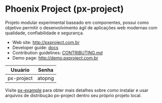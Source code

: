 # Phoenix Project (px-project)

Projeto modular experimental baseado em componentes, possui como objetivo permitir o desenvolvimento ágil de aplicações web modernas com qualidade, confiabilidade e segurança.

* Web site: http://pxproject.com.br
* Developer guide: [docs](docs/guide-pt-BR)
* Contribution guidelines: [CONTRIBUTING.md](CONTRIBUTING.md)
* Demo page: http://demo.pxproject.com.br

Usuário     | Senha
------------ | -------------
px-project | atopng

Visite [px-example](https://github.com/wesleifreitas/px-example) para obter mais detalhes sobre como instalar e usar arquivos de distribução px-project dentro seu próprio projeto local.
